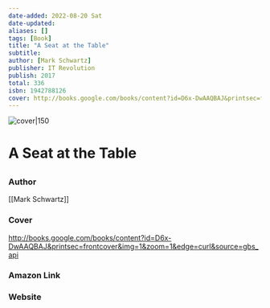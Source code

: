 ```yaml
---
date-added: 2022-08-20 Sat
date-updated: 
aliases: []
tags: [Book]
title: "A Seat at the Table"
subtitle: 
author: [Mark Schwartz]
publisher: IT Revolution
publish: 2017
total: 336
isbn: 1942788126 
cover: http://books.google.com/books/content?id=D6x-DwAAQBAJ&printsec=frontcover&img=1&zoom=1&edge=curl&source=gbs_api
---
```


![cover|150](http://books.google.com/books/content?id=D6x-DwAAQBAJ&printsec=frontcover&img=1&zoom=1&edge=curl&source=gbs_api)
# A Seat at the Table
## 

### Author
[[Mark Schwartz]]

### Cover
http://books.google.com/books/content?id=D6x-DwAAQBAJ&printsec=frontcover&img=1&zoom=1&edge=curl&source=gbs_api

### Amazon Link


### Website